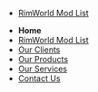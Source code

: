 * [RimWorld Mod List](rimworldmodlist.md)



<nav>
  <ul>
    <li><strong>Home</strong></li>
    <li><a href="root/rimworldmodlist.md">RimWorld Mod List</a></li>
    <li><a href="clients.html">Our Clients</a></li>
    <li><a href="products.html">Our Products</a></li>
    <li><a href="services.html">Our Services</a></li>
    <li><a href="contact.html">Contact Us</a></li>
  </ul>
</nav>

